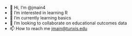 - 👋 Hi, I’m @jmain4
- 👀 I’m interested in learning R
- 🌱 I’m currently learning basics
- 💞️ I’m looking to collaborate on educational outcomes data
- 📫 How to reach me jmain@tunxis.edu

<!---
jmain4/jmain4 is a ✨ special ✨ repository because its `README.md` (this file) appears on your GitHub profile.
You can click the Preview link to take a look at your changes.
--->
